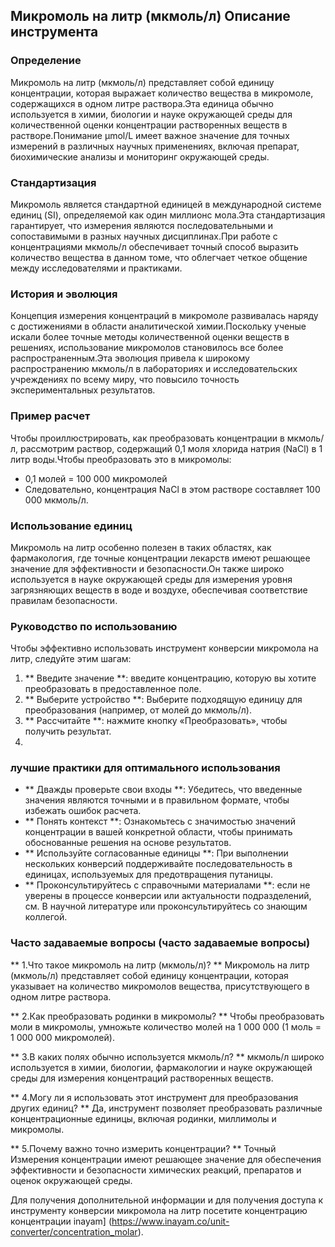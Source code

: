 ## Микромоль на литр (мкмоль/л) Описание инструмента

### Определение
Микромоль на литр (мкмоль/л) представляет собой единицу концентрации, которая выражает количество вещества в микромоле, содержащихся в одном литре раствора.Эта единица обычно используется в химии, биологии и науке окружающей среды для количественной оценки концентрации растворенных веществ в растворе.Понимание µmol/L имеет важное значение для точных измерений в различных научных применениях, включая препарат, биохимические анализы и мониторинг окружающей среды.

### Стандартизация
Микромоль является стандартной единицей в международной системе единиц (SI), определяемой как один миллионс мола.Эта стандартизация гарантирует, что измерения являются последовательными и сопоставимыми в разных научных дисциплинах.При работе с концентрациями мкмоль/л обеспечивает точный способ выразить количество вещества в данном томе, что облегчает четкое общение между исследователями и практиками.

### История и эволюция
Концепция измерения концентраций в микромоле развивалась наряду с достижениями в области аналитической химии.Поскольку ученые искали более точные методы количественной оценки веществ в решениях, использование микромолов становилось все более распространенным.Эта эволюция привела к широкому распространению мкмоль/л в лабораториях и исследовательских учреждениях по всему миру, что повысило точность экспериментальных результатов.

### Пример расчет
Чтобы проиллюстрировать, как преобразовать концентрации в мкмоль/л, рассмотрим раствор, содержащий 0,1 моля хлорида натрия (NaCl) в 1 литр воды.Чтобы преобразовать это в микромолы:
- 0,1 молей = 100 000 микромолей
- Следовательно, концентрация NaCl в этом растворе составляет 100 000 мкмоль/л.

### Использование единиц
Микромоль на литр особенно полезен в таких областях, как фармакология, где точные концентрации лекарств имеют решающее значение для эффективности и безопасности.Он также широко используется в науке окружающей среды для измерения уровня загрязняющих веществ в воде и воздухе, обеспечивая соответствие правилам безопасности.

### Руководство по использованию
Чтобы эффективно использовать инструмент конверсии микромола на литр, следуйте этим шагам:
1. ** Введите значение **: введите концентрацию, которую вы хотите преобразовать в предоставленное поле.
2. ** Выберите устройство **: Выберите подходящую единицу для преобразования (например, от молей до мкмоль/л).
3. ** Рассчитайте **: нажмите кнопку «Преобразовать», чтобы получить результат.
4.

### лучшие практики для оптимального использования
- ** Дважды проверьте свои входы **: Убедитесь, что введенные значения являются точными и в правильном формате, чтобы избежать ошибок расчета.
- ** Понять контекст **: Ознакомьтесь с значимостью значений концентрации в вашей конкретной области, чтобы принимать обоснованные решения на основе результатов.
- ** Используйте согласованные единицы **: При выполнении нескольких конверсий поддерживайте последовательность в единицах, используемых для предотвращения путаницы.
- ** Проконсультируйтесь с справочными материалами **: если не уверены в процессе конверсии или актуальности подразделений, см. В научной литературе или проконсультируйтесь со знающим коллегой.

### Часто задаваемые вопросы (часто задаваемые вопросы)

** 1.Что такое микромоль на литр (мкмоль/л)? **
Микромоль на литр (мкмоль/л) представляет собой единицу концентрации, которая указывает на количество микромолов вещества, присутствующего в одном литре раствора.

** 2.Как преобразовать родинки в микромолы? **
Чтобы преобразовать моли в микромолы, умножьте количество молей на 1 000 000 (1 моль = 1 000 000 микромолей).

** 3.В каких полях обычно используется мкмоль/л? **
мкмоль/л широко используется в химии, биологии, фармакологии и науке окружающей среды для измерения концентраций растворенных веществ.

** 4.Могу ли я использовать этот инструмент для преобразования других единиц? **
Да, инструмент позволяет преобразовать различные концентрационные единицы, включая родинки, миллимолы и микромолы.

** 5.Почему важно точно измерить концентрации? **
Точный Измерения концентрации имеют решающее значение для обеспечения эффективности и безопасности химических реакций, препаратов и оценок окружающей среды.

Для получения дополнительной информации и для получения доступа к инструменту конверсии микромола на литр посетите концентрацию концентрации inayam] (https://www.inayam.co/unit-converter/concentration_molar).